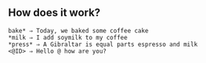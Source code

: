 ## How does it work?

    bake* ⇒ Today, we baked some coffee cake
    *milk ⇒ I add soymilk to my coffee
    *press* ⇒ A Gibraltar is equal parts espresso and milk
    <@ID> ⇒ Hello @ how are you?
